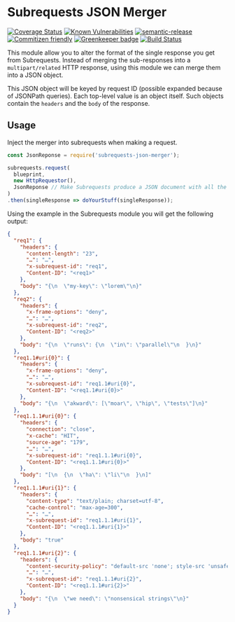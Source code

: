 # Subrequests JSON Merger

[![Coverage Status](https://coveralls.io/repos/github/e0ipso/subrequests-json-merger/badge.svg)](https://coveralls.io/github/e0ipso/subrequests-json-merger)
[![Known Vulnerabilities](https://snyk.io/test/github/e0ipso/subrequests-json-merger/badge.svg)](https://snyk.io/test/github/e0ipso/subrequests-json-merger)
[![semantic-release](https://img.shields.io/badge/%20%20%F0%9F%93%A6%F0%9F%9A%80-semantic--release-e10079.svg)](https://github.com/semantic-release/semantic-release)
[![Commitizen friendly](https://img.shields.io/badge/commitizen-friendly-brightgreen.svg)](http://commitizen.github.io/cz-cli/)
[![Greenkeeper badge](https://badges.greenkeeper.io/e0ipso/subrequests-json-merger.svg)](https://greenkeeper.io/)
[![Build Status](https://travis-ci.org/e0ipso/subrequests-json-merger.svg?branch=master)](https://travis-ci.org/e0ipso/subrequests-json-merger)

This module allow you to alter the format of the single response you get from
Subrequests. Instead of merging the sub-responses into a `multipart/related`
HTTP response, using this module we can merge them into a JSON object.

This JSON object will be keyed by request ID (possible expanded because of
JSONPath queries). Each top-level value is an object itself. Such objects
contain the `headers` and the `body` of the response.

## Usage
Inject the merger into subrequests when making a request.

```js
const JsonReponse = require('subrequests-json-merger');

subrequests.request(
  blueprint,
  new HttpRequestor(),
  JsonReponse // Make Subrequests produce a JSON document with all the responses.
)
.then(singleResponse => doYourStuff(singleResponse));
```

Using the example in the Subrequests module you will get the following output:

```json
{
  "req1": {
    "headers": {
      "content-length": "23",
      "…": "…",
      "x-subrequest-id": "req1",
      "Content-ID": "<req1>"
    },
    "body": "{\n  \"my-key\": \"lorem\"\n}"
  },
  "req2": {
    "headers": {
      "x-frame-options": "deny",
      "…": "…",
      "x-subrequest-id": "req2",
      "Content-ID": "<req2>"
    },
    "body": "{\n  \"runs\": {\n  \"in\": \"parallel\"\n  }\n}"
  },
  "req1.1#uri{0}": {
    "headers": {
      "x-frame-options": "deny",
      "…": "…",
      "x-subrequest-id": "req1.1#uri{0}",
      "Content-ID": "<req1.1#uri{0}>"
    },
    "body": "{\n  \"akward\": [\"moar\", \"hip\", \"tests\"]\n}"
  },
  "req1.1.1#uri{0}": {
    "headers": {
      "connection": "close",
      "x-cache": "HIT",
      "source-age": "179",
      "…": "…",
      "x-subrequest-id": "req1.1.1#uri{0}",
      "Content-ID": "<req1.1.1#uri{0}>"
    },
    "body": "[\n  {\n  \"ha\": \"li\"\n  }\n]"
  },
  "req1.1.1#uri{1}": {
    "headers": {
      "content-type": "text/plain; charset=utf-8",
      "cache-control": "max-age=300",
      "…": "…",
      "x-subrequest-id": "req1.1.1#uri{1}",
      "Content-ID": "<req1.1.1#uri{1}>"
    },
    "body": "true"
  },
  "req1.1.1#uri{2}": {
    "headers": {
      "content-security-policy": "default-src 'none'; style-src 'unsafe-inline'",
      "…": "…",
      "x-subrequest-id": "req1.1.1#uri{2}",
      "Content-ID": "<req1.1.1#uri{2}>"
    },
    "body": "{\n  \"we need\": \"nonsensical strings\"\n}"
  }
}
```

